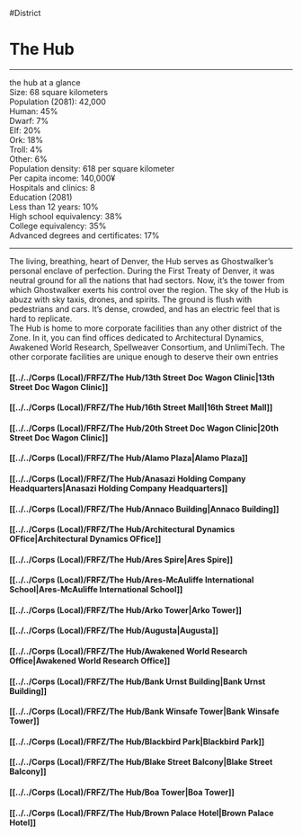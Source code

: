 #District 
# The Hub

---
the hub at a glance  
Size: 68 square kilometers  
Population (2081): 42,000  
Human: 45%  
Dwarf: 7%  
Elf: 20%  
Ork: 18%  
Troll: 4%  
Other: 6%  
Population density: 618 per square kilometer  
Per capita income: 140,000¥  
Hospitals and clinics: 8  
Education (2081)  
Less than 12 years: 10%  
High school equivalency: 38%  
College equivalency: 35%  
Advanced degrees and certificates: 17%

---
The living, breathing, heart of Denver, the Hub serves as Ghostwalker’s personal enclave of perfection. During the First Treaty of Denver, it was neutral ground for all the nations that had sectors. Now, it’s the tower from which Ghostwalker exerts his control over the region. The sky of the Hub is abuzz with sky taxis, drones, and spirits. The ground is flush with pedestrians and cars. It’s dense, crowded, and has an electric feel that is hard to replicate.  
The Hub is home to more corporate facilities than any other district of the Zone. In it, you can find offices dedicated to Architectural Dynamics, Awakened World Research, Spellweaver Consortium, and UnlimiTech. The other corporate facilities are unique enough to deserve their own entries

#### [[../../Corps (Local)/FRFZ/The Hub/13th Street Doc Wagon Clinic|13th Street Doc Wagon Clinic]]
#### [[../../Corps (Local)/FRFZ/The Hub/16th Street Mall|16th Street Mall]]
#### [[../../Corps (Local)/FRFZ/The Hub/20th Street Doc Wagon Clinic|20th Street Doc Wagon Clinic]]
#### [[../../Corps (Local)/FRFZ/The Hub/Alamo Plaza|Alamo Plaza]]
#### [[../../Corps (Local)/FRFZ/The Hub/Anasazi Holding Company Headquarters|Anasazi Holding Company Headquarters]]
#### [[../../Corps (Local)/FRFZ/The Hub/Annaco Building|Annaco Building]]
#### [[../../Corps (Local)/FRFZ/The Hub/Architectural Dynamics OFfice|Architectural Dynamics OFfice]]
#### [[../../Corps (Local)/FRFZ/The Hub/Ares Spire|Ares Spire]]
#### [[../../Corps (Local)/FRFZ/The Hub/Ares-McAuliffe International School|Ares-McAuliffe International School]]
#### [[../../Corps (Local)/FRFZ/The Hub/Arko Tower|Arko Tower]]
#### [[../../Corps (Local)/FRFZ/The Hub/Augusta|Augusta]]
#### [[../../Corps (Local)/FRFZ/The Hub/Awakened World Research Office|Awakened World Research Office]]
#### [[../../Corps (Local)/FRFZ/The Hub/Bank Urnst Building|Bank Urnst Building]]
#### [[../../Corps (Local)/FRFZ/The Hub/Bank Winsafe Tower|Bank Winsafe Tower]]
#### [[../../Corps (Local)/FRFZ/The Hub/Blackbird Park|Blackbird Park]]
#### [[../../Corps (Local)/FRFZ/The Hub/Blake Street Balcony|Blake Street Balcony]]
#### [[../../Corps (Local)/FRFZ/The Hub/Boa Tower|Boa Tower]]
#### [[../../Corps (Local)/FRFZ/The Hub/Brown Palace Hotel|Brown Palace Hotel]]
